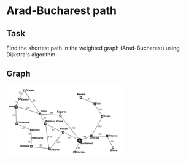 # Arad-Bucharest path

## Task
Find the shortest path in the weighted graph (Arad-Bucharest) using Dijkstra's algorithm 

## Graph 
<img src="graph_data/arad_to_bucharest_graph.png" width=300>

